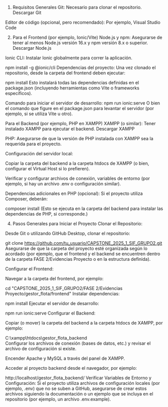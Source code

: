 1. Requisitos Generales
Git:
Necesario para clonar el repositorio.
Descargar Git

Editor de código (opcional, pero recomendado):
Por ejemplo, Visual Studio Code

2. Para el Frontend (por ejemplo, Ionic/Vite)
Node.js y npm:
Asegurarse de tener al menos Node.js versión 16.x y npm versión 8.x o superior.
Descargar Node.js

Ionic CLI:
Instalar Ionic globalmente para correr la aplicación.

npm install -g @ionic/cli
Dependencias del proyecto:
Una vez clonado el repositorio, desde la carpeta del frontend deben ejecutar:

npm install
Esto instalará todas las dependencias definidas en el package.json (incluyendo herramientas como Vite o frameworks específicos).

Comando para iniciar el servidor de desarrollo:
npm run ionic:serve
O bien el comando que figure en el package.json para levantar el servidor (por ejemplo, si se utiliza Vite u otro).

 Para el Backend (por ejemplo, PHP en XAMPP)
XAMPP (o similar):
Tener instalado XAMPP para ejecutar el backend.
Descargar XAMPP

PHP:
Asegurarse de que la versión de PHP instalada con XAMPP sea la requerida para el proyecto.

Configuración del servidor local:

Copiar la carpeta del backend a la carpeta htdocs de XAMPP (o bien, configurar el Virtual Host si lo prefieren).

Verificar y configurar archivos de conexión, variables de entorno (por ejemplo, si hay un archivo .env o configuración similar).

Dependencias adicionales en PHP (opcional):
Si el proyecto utiliza Composer, deberán:

composer install
(Esto se ejecuta en la carpeta del backend para instalar las dependencias de PHP, si corresponde.)

4. Pasos Generales para Iniciar el Proyecto
Clonar el Repositorio:

Desde Git o utilizando GitHub Desktop, clonar el repositorio:

git clone https://github.com/tu_usuario/CAPSTONE_2025_1_SIF_GRUPO2.git
Asegurarse de que la carpeta del proyecto esté organizada según lo acordado (por ejemplo, que el frontend y el backend se encuentren dentro de la carpeta FASE 2/Evidencias Proyecto o en la estructura definida).

Configurar el Frontend:

Navegar a la carpeta del frontend, por ejemplo:


cd "CAPSTONE_2025_1_SIF_GRUPO2/FASE 2/Evidencias Proyecto/gestor_flota/frontend"
Instalar dependencias:

npm install
Ejecutar el servidor de desarrollo:


npm run ionic:serve
Configurar el Backend:

Copiar (o mover) la carpeta del backend a la carpeta htdocs de XAMPP, por ejemplo:

C:\xampp\htdocs\gestor_flota_backend\
Configurar los archivos de conexión (bases de datos, etc.) y revisar el archivo de configuración si existe.

Encender Apache y MySQL a través del panel de XAMPP.

Acceder al proyecto backend desde el navegador, por ejemplo:

http://localhost/gestor_flota_backend/
Verificar Variables de Entorno y Configuración:
Si el proyecto utiliza archivos de configuración locales (por ejemplo, .env) que no se suben a GitHub, 
asegurarse de crear estos archivos siguiendo la documentación o un ejemplo que se incluya en el repositorio (por ejemplo, un archivo .env.example).
